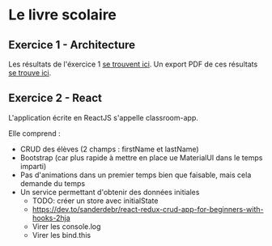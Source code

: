 # Le livre scolaire
## Exercice 1 - Architecture

Les résultats de l'éxercice 1 [se trouvent ici](exo1/README.md).
Un export PDF de ces résultats [se trouve ici](exo1/README.pdf).

## Exercice 2 - React

L'application écrite en ReactJS s'appelle classroom-app.

Elle comprend :
* CRUD des élèves (2 champs : firstName et lastName)
* Bootstrap (car plus rapide à mettre en place ue MaterialUI dans le temps imparti)
* Pas d'animations dans un premier temps bien que faisable, mais cela demande du temps
* Un service permettant d'obtenir des données initiales
  *  TODO: créer un store avec initialState
  *  https://dev.to/sanderdebr/react-redux-crud-app-for-beginners-with-hooks-2hja
  *  Virer les console.log
  *  Virer les bind.this
